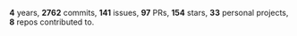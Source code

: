 **4** years, **2762** commits, **141** issues, **97** PRs, **154** stars, **33** personal projects, **8** repos contributed to.
